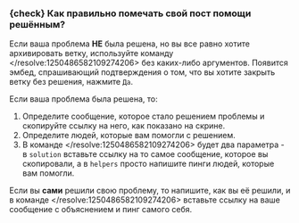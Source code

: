 ### {check} Как правильно помечать свой пост помощи решённым?
Если ваша проблема **НЕ** была решена, но вы все равно хотите архивировать ветку, используйте команду </resolve:1250486582109274206> без каких-либо аргументов. Появится эмбед, спрашивающий подтверждения о том, что вы хотите закрыть ветку без решения, нажмите `Да`.

Если ваша проблема была решена, то:
1. Определите сообщение, которое стало решением проблемы и скопируйте ссылку на него, как показано на скрине.
2. Определите людей, которые вам помогли с решением.
3. В команде </resolve:1250486582109274206> будет два параметра - в `solution` вставьте ссылку на то самое сообщение, которое вы скопировали, а в `helpers` просто напишите пинги людей, которые вам помогли.

Если вы **сами** решили свою проблему, то напишите, как вы её решили, и в команде </resolve:1250486582109274206> вставьте ссылку на ваше сообщение с объяснением и пинг самого себя.